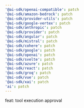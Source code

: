 ```yaml
---
'@ai-sdk/openai-compatible': patch
'@ai-sdk/amazon-bedrock': patch
'@ai-sdk/provider-utils': patch
'@ai-sdk/google-vertex': patch
'@ai-sdk/anthropic': patch
'@ai-sdk/provider': patch
'@ai-sdk/angular': patch
'@ai-sdk/mistral': patch
'@ai-sdk/cohere': patch
'@ai-sdk/google': patch
'@ai-sdk/openai': patch
'@ai-sdk/svelte': patch
'@ai-sdk/azure': patch
'@ai-sdk/react': patch
'@ai-sdk/groq': patch
'@ai-sdk/vue': patch
'@ai-sdk/xai': patch
'ai': patch
---
```


feat: tool execution approval
